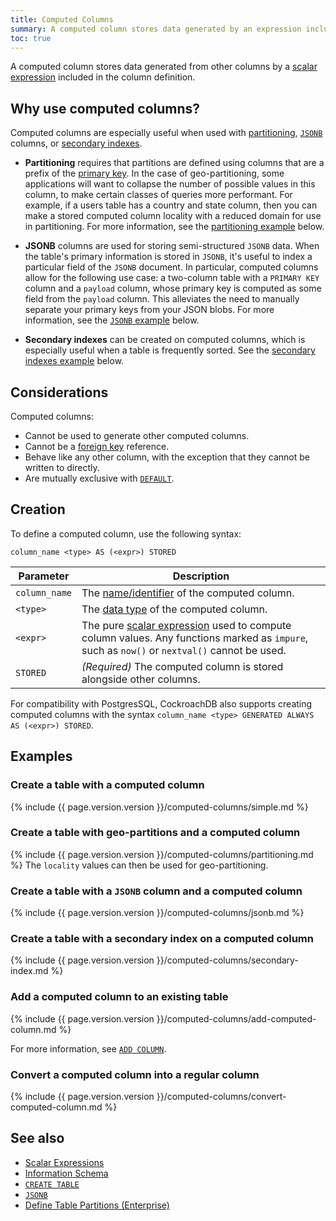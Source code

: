```yaml
---
title: Computed Columns
summary: A computed column stores data generated by an expression included in the column definition.
toc: true
---
```


A computed column stores data generated from other columns by a [scalar expression](scalar-expressions.html) included in the column definition.


## Why use computed columns?

Computed columns are especially useful when used with [partitioning](partitioning.html), [`JSONB`](jsonb.html) columns, or [secondary indexes](indexes.html).

- **Partitioning** requires that partitions are defined using columns that are a prefix of the [primary key](primary-key.html). In the case of geo-partitioning, some applications will want to collapse the number of possible values in this column, to make certain classes of queries more performant. For example, if a users table has a country and state column, then you can make a stored computed column locality with a reduced domain for use in partitioning. For more information, see the [partitioning example](#create-a-table-with-geo-partitions-and-a-computed-column) below.

- **JSONB** columns are used for storing semi-structured `JSONB` data. When the table's primary information is stored in `JSONB`, it's useful to index a particular field of the `JSONB` document. In particular, computed columns allow for the following use case: a two-column table with a `PRIMARY KEY` column and a `payload` column, whose primary key is computed as some field from the `payload` column. This alleviates the need to manually separate your primary keys from your JSON blobs. For more information, see the [`JSONB` example](#create-a-table-with-a-jsonb-column-and-a-computed-column) below.

- **Secondary indexes** can be created on computed columns, which is especially useful when a table is frequently sorted. See the [secondary indexes example](#create-a-table-with-a-secondary-index-on-a-computed-column) below.

## Considerations

Computed columns:

- Cannot be used to generate other computed columns.
- Cannot be a [foreign key](foreign-key.html) reference.
- Behave like any other column, with the exception that they cannot be written to directly.
- Are mutually exclusive with [`DEFAULT`](default-value.html).

## Creation

To define a computed column, use the following syntax:

~~~
column_name <type> AS (<expr>) STORED
~~~

Parameter | Description
----------|------------
`column_name` | The [name/identifier](keywords-and-identifiers.html#identifiers) of the computed column.
`<type>` | The [data type](data-types.html) of the computed column.
`<expr>` | The pure [scalar expression](scalar-expressions.html) used to compute column values. Any functions marked as `impure`, such as `now()` or `nextval()` cannot be used.
`STORED` | _(Required)_ The computed column is stored alongside other columns.

 For compatibility with PostgresSQL, CockroachDB also supports creating computed columns with the syntax `column_name <type> GENERATED ALWAYS AS (<expr>) STORED`.

## Examples

### Create a table with a computed column

{% include {{ page.version.version }}/computed-columns/simple.md %}

### Create a table with geo-partitions and a computed column

{% include {{ page.version.version }}/computed-columns/partitioning.md %} The `locality` values can then be used for geo-partitioning.

### Create a table with a `JSONB` column and a computed column

{% include {{ page.version.version }}/computed-columns/jsonb.md %}

### Create a table with a secondary index on a computed column

{% include {{ page.version.version }}/computed-columns/secondary-index.md %}

### Add a computed column to an existing table

{% include {{ page.version.version }}/computed-columns/add-computed-column.md %}

For more information, see [`ADD COLUMN`](add-column.html).

### Convert a computed column into a regular column

{% include {{ page.version.version }}/computed-columns/convert-computed-column.md %}

## See also

- [Scalar Expressions](scalar-expressions.html)
- [Information Schema](information-schema.html)
- [`CREATE TABLE`](create-table.html)
- [`JSONB`](jsonb.html)
- [Define Table Partitions (Enterprise)](partitioning.html)
